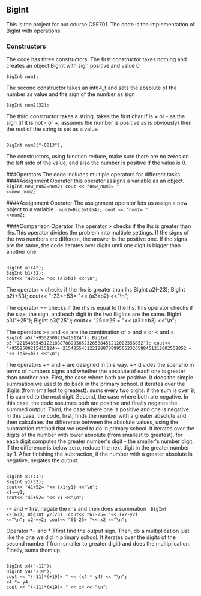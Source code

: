 ## BigInt
This is the project for our course CSE701.
The code is the implementation of BigInt with operations.
### Constructors
The code has three constructors.
The first constructor takes nothing and creates an object BigInt with sign positive and value 0
<code>  
BigInt num1;
</code>


The second constructor takes an int64_t and sets the absolute of the number as value and the sign of the number as sign
<code>  
BigInt num2(32);
</code>

The third constructor takes a string. takes the first char if is + or - as the sign (if it is not - or +, assumes the number is positive as is obviously)
then the rest of the string is set as a value.

<code>
BigInt num3("-0013");
</code>

The constructors, using function reduce, make sure there are no zeros on the left side of the value, and also the number is positive if the value is 0.

###Operators
The code includes multiple operators for different tasks.
####Assignment Operator
this operator assigns a variable as an object.
<code> 
BigInt new_num2=num2;
cout << "new_num2= " <<new_num2;
</code>

####Assignment Operator
The assignment operator lets us assign a new object to a variable.
<code> 
num2=BigInt(64);
cout << "num2= " <<num2;
</code>


####Comparison Operator
The operator > checks if the lhs is greater than rhs.This operator divides the problem into multiple settings. If the signs of the two numbers are different, the answer is the positive one. 
If the signs are the same, the code iterates over digits until one digit is bigger than another one.

<code> 
BigInt a1(42);
BigInt b1(52);
cout<< "42>52= "<< (a1>b1) <<"\n";
</code>

The operator < checks if the rhs is greater than lhs
BigInt a2(-23);
BigInt b2(+53);
cout<< "-23<+53= "<< (a2<b2) <<"\n";
</code>

The operator == checks if the rhs is equal to the lhs. this operator checks if the size, the sign, and each digit in the two BigInts are the same.
BigInt a3("+25");
BigInt b3("25");
cout<< "25==25 = "<< (a3==b3) <<"\n";
</code>


The operators >= and <= are the combination of > and = or < and =.
<code>
BigInt a5("+9552500215415124");
BigInt b5("22154855451221888788995652326588451212002558852");
cout<< "+9552500215415124>= 2154855451221888788995652326588451212002558852 = "<< (a5>=b5) <<"\n";
</code>


The operators += and + are designed in this way. += divides the scenario in terms of numbers signs and whether the absolute of each one is greater than another one.
First, the case where both are positive.
It does the simple summation we used to do back in the primary school. it iterates over the digits (from smallest to greatest). sums every two digits.
if the sum is over 9, 1 is carried to the next digit. 
Second, the case where both are negative.
In this case, the code assumes both are positive and finally negates the summed output.
Third, the case where one is positive and one is negative.
In this case, the code, first, finds the number with a greater absolute and then calculates the difference between the absolute values,
using  the subtraction method that we used to do in primary school. It iterates over the digits of the number with lower absolute (from smallest to greatest). for each digit computes the greater number's digit - the smaller's number digit.
If the difference is below zero, reduce the next digit in the greater number by 1. After finishing the subtraction, if the number with a greater absolute is negative, negates the output. 

<code>
BigInt x1(41);
BigInt y1(52);
cout<< "41+52= "<< (x1+y1) <<"\n";
x1+=y1;
cout<< "41+52= "<< x1 <<"\n";
</code>


-= and = first negate the rhs and then does a summation
<code>
BigInt x2(61);
BigInt y2(25);
cout<< "61-25= "<< (x2-y2) <<"\n";
x2-=y2;
cout<< "61-25= "<< x2 <<"\n";
</code>

Operator *= and * Tfirst find the output sign. Then, do a multiplication just like the one we did in primary school.
 It iterates over the digits of the second number ( from smaller to greater digit) and does the multiplication. Finally, sums them up.


 <code>
BigInt x4("-11");
BigInt y4("+19");
cout << "(-11)*(+19)= " << (x4 * y4) << "\n";
x4 *= y4;
cout << "(-11)*(+19)= " << x4 << "\n";
 </code>
